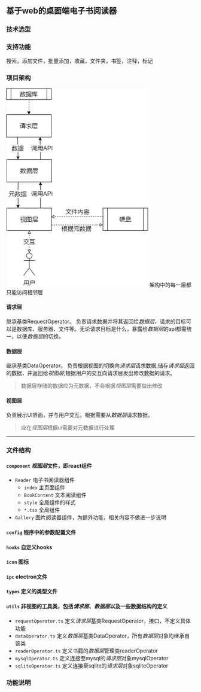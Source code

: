 #

## 基于web的桌面端电子书阅读器

### 技术选型

### 支持功能

搜索，添加文件，批量添加，收藏，文件夹，书签，注释，标记

### 项目架构

![项目架构](architecture.png)
架构中的每一层都只能访问相邻层

#### 请求层

继承基类RequestOperator。
负责请求数据并将其返回给*数据层*，请求的目标可以是数据库、服务器、文件等。无论请求目标是什么，暴露给*数据层*的api都需统一，以便*数据层*的切换。

#### 数据层

继承基类DataOperator。
负责根据视图的切换向*请求层*请求数据;储存*请求层*返回的数据，并返回给*视图层*;根据用户的交互向请求层发出修改数据的请求。

>数据层存储的数据应为元数据，不会根据*视图层*需要做出修改

#### 视图层

负责展示UI界面，并与用户交互。根据需要从*数据层*请求数据。

>应在*视图层*根据ui需要对元数据进行处理

****

### 文件结构

#### `component` *视图层*文件，即react组件

- `Reader` 电子书阅读器组件
  - `index` 主页面组件
  - `BookContent` 文本阅读组件
  - `style` 全局组件的样式
  - `*.tsx` 全局组件
- `Gallery` 图片阅读器组件，为额外功能，相关内容不做进一步说明

#### `config` 程序中的参数配置文件

#### `hooks` 自定义hooks

#### `icon` 图标

#### `ipc` electron文件

#### `types` 定义的类型文件

#### `utils` 非视图的工具类，包括*请求层*、*数据层*以及一些数据结构的定义

- `requestOperator.ts` 定义*请求层*基类RequestOperator，接口，不定义具体功能
- `dataOperator.ts` 定义*数据层*基类DataOperator，所有*数据层*对象均继承自该类
- `readerOperator.ts` 定义书籍的*数据层*管理类readerOperator
- `mysqlOperator.ts` 定义连接至mysql的*请求层*对象mysqlOperator
- `sqliteOperator.ts` 定义连接至sqlite的*请求层*对象sqliteOperator

### 功能说明
